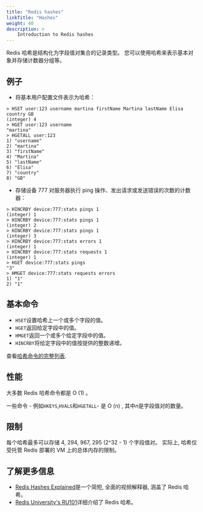 ```yaml
---
title: "Redis hashes"
linkTitle: "Hashes"
weight: 40
description: >
    Introduction to Redis hashes
---
```


Redis 哈希是结构化为字段值对集合的记录类型。
您可以使用哈希来表示基本对象并存储计数器分组等。

## 例子

*   将基本用户配置文件表示为哈希：

<!---->

    > HSET user:123 username martina firstName Martina lastName Elisa country GB
    (integer) 4
    > HGET user:123 username
    "martina"
    > HGETALL user:123
    1) "username"
    2) "martina"
    3) "firstName"
    4) "Martina"
    5) "lastName"
    6) "Elisa"
    7) "country"
    8) "GB"

*   存储设备 777 对服务器执行 ping 操作、发出请求或发送错误的次数的计数器：

<!---->

    > HINCRBY device:777:stats pings 1
    (integer) 1
    > HINCRBY device:777:stats pings 1
    (integer) 2
    > HINCRBY device:777:stats pings 1
    (integer) 3
    > HINCRBY device:777:stats errors 1
    (integer) 1
    > HINCRBY device:777:stats requests 1
    (integer) 1
    > HGET device:777:stats pings
    "3"
    > HMGET device:777:stats requests errors
    1) "1"
    2) "1"

## 基本命令

*   `HSET`设置哈希上一个或多个字段的值。
*   `HGET`返回给定字段中的值。
*   `HMGET`返回一个或多个给定字段中的值。
*   `HINCRBY`将给定字段中的值按提供的整数递增。

查看[哈希命令的完整列表](https://redis.io/commands/?group=hash).

## 性能

大多数 Redis 哈希命令都是 O (1) 。

一些命令 - 例如`HKEYS`,`HVALS`和`HGETALL`- 是 O (n) , 其中*n*是字段值对的数量。

## 限制

每个哈希最多可以存储 4, 294, 967, 295  (2^32 - 1)  个字段值对。
实际上, 哈希仅受托管 Redis 部署的 VM 上的总体内存的限制。

## 了解更多信息

*   [Redis Hashes Explained](https://www.youtube.com/watch?v=-KdITaRkQ-U)是一个简短, 全面的视频解释器, 涵盖了 Redis 哈希。
*   [Redis University's RU101](https://university.redis.com/courses/ru101/)详细介绍了 Redis 哈希。
